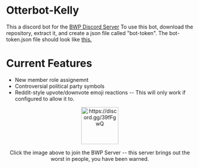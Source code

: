 # Otterbot-Kelly

This a discord bot for the <a href="https://discord.gg/39fFgwQ">BWP Discord Server</a>
To use this bot, download the repository, extract it, and create a json file called "bot-token".
The bot-token.json file should look like <a href="https://gist.github.com/SovietCommandantOtter/9dc9c011fdb54527a8223cb9d361970a">this.</a>

# Current Features
- New member role assignemnt
- Controversial political party symbols
- Reddit-style upvote/downvote emoji reactions -- This will only work if configured to allow it to.

<p align="center" style="text-align: center"><a href="https://discord.gg/39fFgwQ"> <img src="https://raw.githubusercontent.com/SovietCommandantOtter/ImageDB/master/hammer_and-sickle.png" width="100" alt="https://discord.gg/39fFgwQ"></a>
</p>
<p align="center" style="text-align: center"> Click the image above to join the BWP Server -- this server brings out the worst in people, you have been warned. </p>
